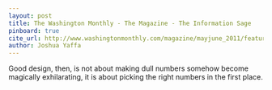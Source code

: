 ```yaml
---
layout: post
title: The Washington Monthly - The Magazine - The Information Sage
pinboard: true
cite_url: http://www.washingtonmonthly.com/magazine/mayjune_2011/features/the_information_sage029137.php?page=all&print=true
author: Joshua Yaffa
---
```

Good design, then, is not about making dull numbers somehow become magically exhilarating, it is about picking the right numbers in the first place.  

